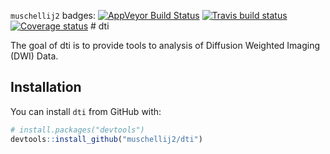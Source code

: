 
<!-- README.md is generated from README.Rmd. Please edit that file -->
`muschellij2` badges: [![AppVeyor Build Status](https://ci.appveyor.com/api/projects/status/github/muschellij2/dti?branch=master&svg=true)](https://ci.appveyor.com/project/muschellij2/dti) [![Travis build status](https://travis-ci.org/muschellij2/dti.svg?branch=master)](https://travis-ci.org/muschellij2/dti) [![Coverage status](https://coveralls.io/repos/github/muschellij2/dti/badge.svg)](https://coveralls.io/r/muschellij2/dti?branch=master) \# dti

The goal of dti is to provide tools to analysis of Diffusion Weighted Imaging (DWI) Data.

Installation
------------

You can install `dti` from GitHub with:

``` r
# install.packages("devtools")
devtools::install_github("muschellij2/dti")
```
